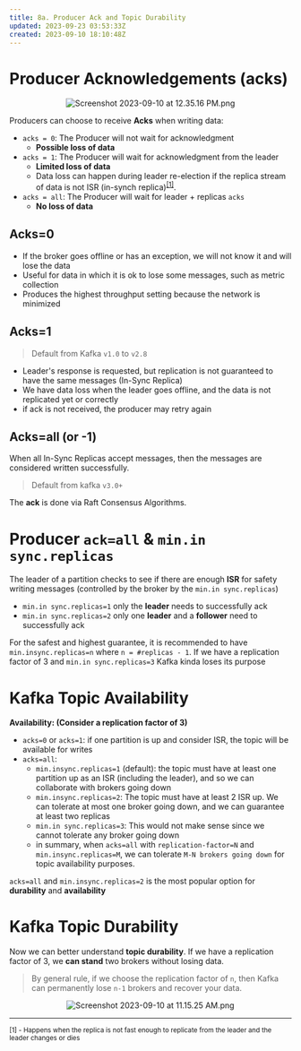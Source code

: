 ```yaml
---
title: 8a. Producer Ack and Topic Durability
updated: 2023-09-23 03:53:33Z
created: 2023-09-10 18:10:48Z
---
```


# Producer Acknowledgements (acks)

<center style="padding: 0 10%">

![Screenshot 2023-09-10 at 12.35.16 PM.png](../_resources/Screenshot%202023-09-10%20at%2012.35.16%20PM.png)

</center>

Producers can choose to receive **Acks** when writing data:

-   `acks = 0`: The Producer will not wait for acknowledgment
    -   **Possible loss of data**
-   `acks = 1`: The Producer will wait for acknowledgment from the leader
    -   **Limited loss of data**
    -   Data loss can happen during leader re-election if the replica stream of data is not ISR (in-synch replica)<sup>[[1]](#1)</sup>.
-   `acks = all`: The Producer will wait for leader + replicas `acks`
    -   **No loss of data**

## Acks=0

-   If the broker goes offline or has an exception, we will not know it and will lose the data
-   Useful for data in which it is ok to lose some messages, such as metric collection
-   Produces the highest throughput setting because the network is minimized

## Acks=1

> Default from Kafka `v1.0` to `v2.8`

-   Leader's response is requested, but replication is not guaranteed to have the same messages (In-Sync Replica)
-   We have data loss when the leader goes offline, and the data is not replicated yet or correctly
-   if ack is not received, the producer may retry again

## Acks=all (or -1)

When all In-Sync Replicas accept messages, then the messages are considered written successfully.

> Default from kafka `v3.0+`

The **ack** is done via Raft Consensus Algorithms.

# Producer `ack=all` & `min.in sync.replicas`

The leader of a partition checks to see if there are enough **ISR** for safety writing messages (controlled by the broker by the `min.in sync.replicas`)

-   `min.in sync.replicas=1` only the **leader** needs to successfully ack
-   `min.in sync.replicas=2` only one **leader** and a **follower** need to successfully ack

For the safest and highest guarantee, it is recommended to have `min.insync.replicas=n` where `n = #replicas - 1`. If we have a replication factor of 3 and `min.in sync.replicas=3` Kafka kinda loses its purpose

# Kafka Topic Availability

**Availability: (Consider a replication factor of 3)**

-   `acks=0` or `acks=1`: if one partition is up and consider ISR, the topic will be available for writes
-   `acks=all`:
    -   `min.insync.replicas=1` (default): the topic must have at least one partition up as an ISR (including the leader), and so we can collaborate with brokers going down
    -   `min.insync.replicas=2`: The topic must have at least 2 ISR up. We can tolerate at most one broker going down, and we can guarantee at least two replicas
    -   `min.in sync.replicas=3`: This would not make sense since we cannot tolerate any broker going down
    -   in summary, when `acks=all` with `replication-factor=N` and `min.insync.replicas=M`, we can tolerate `M-N brokers going down` for topic availability purposes.

`acks=all` and `min.insync.replicas=2` is the most popular option for **durability** and **availability**

# Kafka Topic Durability

Now we can better understand **topic durability**. If we have a replication factor of 3, we **can stand** two brokers without losing data.

> By general rule, if we choose the replication factor of `n`, then Kafka can permanently lose `n-1` brokers and recover your data.

 <center style="padding: 0 15%">

![Screenshot 2023-09-10 at 11.15.25 AM.png](../_resources/Screenshot%202023-09-10%20at%2011.15.25%20AM.png)

</center>

---

<small>

<a name="1"></a> [1] - Happens when the replica is not fast enough to replicate from the leader and the leader changes or dies

</small>
